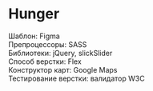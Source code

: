 # Hunger
Шаблон: Figma    
Препроцессоры: SASS  
Библиотеки: jQuery, slickSlider  
Способ верстки: Flex  
Конструктор карт: Google Maps  
Тестирование верстки: валидатор W3C
